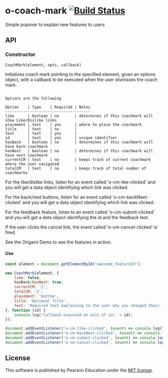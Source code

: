 # o-coach-mark [![Build Status](https://travis-ci.org/Pearson-Higher-Ed/o-coach-mark.svg?branch=master)](https://travis-ci.org/Pearson-Higher-Ed/o-coach-mark)

Simple popover to explain new features to users

## API

### Constructor

`CoachMark(element, opts, callback)`

Initializes coach mark pointing to the specified element, given an options object, 
with a callback to be executed when the user dismisses the coach mark.  

```

Options are the following

Option    | Type    | Required | Notes
--------------------------------------
like      | boolean | no       | determines if this coachmark will show Like/Dislike links
placement | text    | yes      | where to place the coachmark
title     | text    | no       |
text      | text    | yes      |
id        | text    | yes      | unique identifier
hasBack	  | boolean	| no       | determines if this coachmark will have back coachmark
hasNext	  | boolean | no       | determines if this coachmark will have next coachmark	
currentCM | text	| no       | keeps track of current coachmark where the user navigated
totalCM	  | text    | no       | keeps track of total number of coachmarks 
```

For the like/dislike links, listen for an event called 'o-cm-like-clicked' and you will get a data
object identifying which link was clicked.

For the back/next buttons, listen for an event called 'o-cm-backNext-clicked' and you will get a data object identifying which link was clicked.

For the feedback feature, listen to an event called 'o-cm-submit-clicked' and you will get a data object identifying the id and the feedback text.

If the user clicks the cancel link, the event called 'o-cm-cancel-clicked' is fired.

See the Origami Demo to see the features in action.

#### Use

```js
const element = document.getElementById('awesome_featureId');

new CoachMark(element, {
	like: false,
	hasBack/hasNext: true,
	currentCM: '2',
	totalCM: '2',
	placement: 'bottom',
	title: 'Optional Title',
	text: 'Required text explaining to the user why you changed their interface'
}, function (id) {
	console.log('Callback executed on exit of id:' + id);
});

document.addEventListener('o-cm-like-clicked', (event) => console.log("user clicked " + event.data.id + " " + event.data.type));
document.addEventListener('o-cm-backNext-clicked', (event) => console.log("user clicked " + event.data.id + " " + event.data.type));
document.addEventListener('o-cm-submit-clicked', (event) => console.log("user clicked " + event.data.id + " " + event.data.type + " and commented: " + event.data.payload));
document.addEventListener('o-cm-cancel-clicked', (event) => console.log("user clicked " + event.data.id + " " + event.data.type));

```

## License

This software is published by Pearson Education under the [MIT license](LICENSE).
